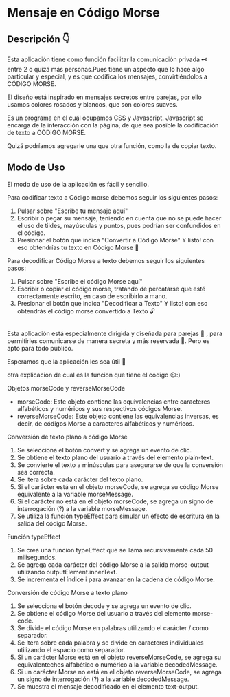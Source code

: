 # Mensaje en Código Morse
## Descripción 👇
Esta aplicación tiene como función facilitar la comunicación privada :old_key: entre 2 o quizá más personas.Pues tiene un aspecto que lo hace algo particular y especial, y es que codifica los mensajes, convirtiéndolos a CÓDIGO MORSE.

El diseño está inspirado en mensajes secretos entre parejas, por ello usamos colores rosados y blancos, que son colores suaves.

Es un programa en el cuál ocupamos CSS y Javascript. Javascript se encarga de la interacción con la página, de que sea posible la codificación de texto a CÓDIGO MORSE.

Quizá podríamos agregarle una que otra función, como la de copiar texto. 

## Modo de Uso 
El modo de uso de la aplicación es fácil y sencillo.

Para codificar texto a Código morse debemos seguir los siguientes pasos:
  1. Pulsar sobre "Escribe tu mensaje aquí"
  2. Escribir o pegar su mensaje, teniendo en cuenta que no se puede hacer el uso de tildes, mayúsculas y puntos, pues podrían ser confundidos en el código.
  3. Presionar el botón que indica "Convertir a Código Morse"
Y listo! con eso obtendrías tu texto en Código Morse   :closed_lock_with_key:

Para decodificar Código Morse a texto debemos seguir los siguientes pasos:
  1. Pulsar sobre "Escribe el código Morse aquí"
  2. Escribir o copiar el código morse, tratando de percatarse que esté correctamente escrito, en caso de escribirlo a mano.
  3. Presionar el botón que indica "Decodificar a Texto"
Y listo! con eso obtendrás el código morse convertido a Texto   :unlock:

## 
Esta aplicación está especialmente dirigida y diseñada para parejas :kiss: , para permitirles comunicarse de manera secreta y más reservada :zany_face:.
Pero es apto para todo público.

Esperamos que la aplicación les sea útil :hugs:

otra explicacion de cual es la funcion que tiene el codigo 😉:)

Objetos morseCode y reverseMorseCode

- morseCode: Este objeto contiene las equivalencias entre caracteres alfabéticos y numéricos y sus respectivos códigos Morse.
- reverseMorseCode: Este objeto contiene las equivalencias inversas, es decir, de códigos Morse a caracteres alfabéticos y numéricos.

Conversión de texto plano a código Morse

1. Se selecciona el botón convert y se agrega un evento de clic.
2. Se obtiene el texto plano del usuario a través del elemento plain-text.
3. Se convierte el texto a minúsculas para asegurarse de que la conversión sea correcta.
4. Se itera sobre cada carácter del texto plano.
5. Si el carácter está en el objeto morseCode, se agrega su código Morse equivalente a la variable morseMessage.
6. Si el carácter no está en el objeto morseCode, se agrega un signo de interrogación (?) a la variable morseMessage.
7. Se utiliza la función typeEffect para simular un efecto de escritura en la salida del código Morse.

Función typeEffect

1. Se crea una función typeEffect que se llama recursivamente cada 50 milisegundos.
2. Se agrega cada carácter del código Morse a la salida morse-output utilizando outputElement.innerText.
3. Se incrementa el índice i para avanzar en la cadena de código Morse.

Conversión de código Morse a texto plano

1. Se selecciona el botón decode y se agrega un evento de clic.
2. Se obtiene el código Morse del usuario a través del elemento morse-code.
3. Se divide el código Morse en palabras utilizando el carácter / como separador.
4. Se itera sobre cada palabra y se divide en caracteres individuales utilizando el espacio como separador.
5. Si un carácter Morse está en el objeto reverseMorseCode, se agrega su equivalenteches alfabético o numérico a la variable decodedMessage.
6. Si un carácter Morse no está en el objeto reverseMorseCode, se agrega un signo de interrogación (?) a la variable decodedMessage.
7. Se muestra el mensaje decodificado en el elemento text-output.
